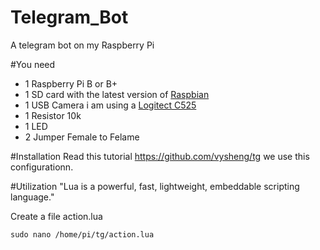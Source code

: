 # Telegram_Bot
A telegram bot on my Raspberry Pi

#You need
- 1 Raspberry Pi B or B+
- 1 SD card with the latest version of [Raspbian](https://www.raspberrypi.org/downloads/raspbian/)
- 1 USB Camera i am using a [Logitect C525](http://www.logitech.com/en-roeu/product/hd-webcam-c525)
- 1 Resistor 10k
- 1 LED
- 2 Jumper Female to Felame

#Installation
Read this tutorial https://github.com/vysheng/tg we use this configurationn.

#Utilization
"Lua is a powerful, fast, lightweight, embeddable scripting language."

Create a file action.lua

<code>sudo nano /home/pi/tg/action.lua
